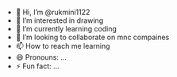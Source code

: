 - 👋 Hi, I’m @rukmini1122
- 👀 I’m interested in drawing
- 🌱 I’m currently learning coding
- 💞️ I’m looking to collaborate on mnc compaines
- 📫 How to reach me learning
- 😄 Pronouns: ...
- ⚡ Fun fact: ...

<!---
rukmini1122/rukmini1122 is a ✨ special ✨ repository because its `README.md` (this file) appears on your GitHub profile.
You can click the Preview link to take a look at your changes.
--->
